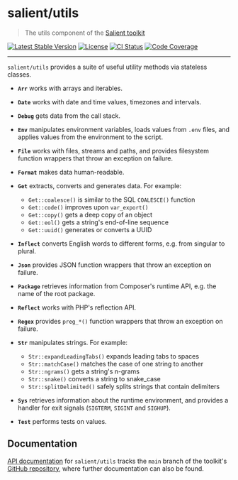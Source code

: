 # salient/utils

> The utils component of the [Salient toolkit][toolkit]

<p>
  <a href="https://packagist.org/packages/salient/toolkit"><img src="https://poser.pugx.org/salient/toolkit/v" alt="Latest Stable Version" /></a>
  <a href="https://packagist.org/packages/salient/toolkit"><img src="https://poser.pugx.org/salient/toolkit/license" alt="License" /></a>
  <a href="https://github.com/salient-labs/toolkit/actions"><img src="https://github.com/salient-labs/toolkit/actions/workflows/ci.yml/badge.svg" alt="CI Status" /></a>
  <a href="https://codecov.io/gh/salient-labs/toolkit"><img src="https://codecov.io/gh/salient-labs/toolkit/graph/badge.svg?token=Y0l9ZeEtrI" alt="Code Coverage" /></a>
</p>

---

`salient/utils` provides a suite of useful utility methods via stateless
classes.

- **`Arr`** works with arrays and iterables.

- **`Date`** works with date and time values, timezones and intervals.

- **`Debug`** gets data from the call stack.

- **`Env`** manipulates environment variables, loads values from `.env` files,
  and applies values from the environment to the script.

- **`File`** works with files, streams and paths, and provides filesystem
  function wrappers that throw an exception on failure.

- **`Format`** makes data human-readable.

- **`Get`** extracts, converts and generates data. For example:

  - `Get::coalesce()` is similar to the SQL `COALESCE()` function
  - `Get::code()` improves upon `var_export()`
  - `Get::copy()` gets a deep copy of an object
  - `Get::eol()` gets a string's end-of-line sequence
  - `Get::uuid()` generates or converts a UUID

- **`Inflect`** converts English words to different forms, e.g. from singular to
  plural.

- **`Json`** provides JSON function wrappers that throw an exception on failure.

- **`Package`** retrieves information from Composer's runtime API, e.g. the name
  of the root package.

- **`Reflect`** works with PHP's reflection API.

- **`Regex`** provides `preg_*()` function wrappers that throw an exception on
  failure.

- **`Str`** manipulates strings. For example:

  - `Str::expandLeadingTabs()` expands leading tabs to spaces
  - `Str::matchCase()` matches the case of one string to another
  - `Str::ngrams()` gets a string's n-grams
  - `Str::snake()` converts a string to snake_case
  - `Str::splitDelimited()` safely splits strings that contain delimiters

- **`Sys`** retrieves information about the runtime environment, and provides a
  handler for exit signals (`SIGTERM`, `SIGINT` and `SIGHUP`).

- **`Test`** performs tests on values.

## Documentation

[API documentation][api-docs] for `salient/utils` tracks the `main` branch of
the toolkit's [GitHub repository][toolkit], where further documentation can also
be found.

[api-docs]:
  https://salient-labs.github.io/toolkit/namespace-Salient.Utility.html
[toolkit]: https://github.com/salient-labs/toolkit
